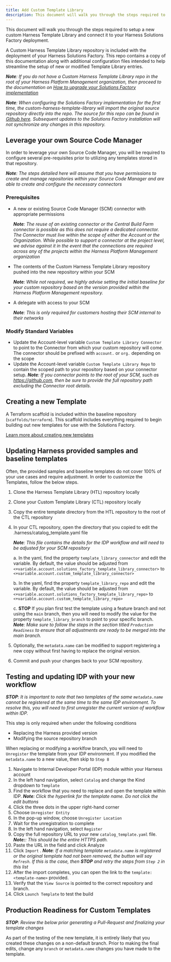 ```yaml
---
title: Add Custom Template Library
description: This document will walk you through the steps required to setup a new custom Harness Template Library and connect it to your Harness Solutions Factory deployment.
---
```


This document will walk you through the steps required to setup a new custom Harness Template Library and connect it to your Harness Solutions Factory deployment.

A Custom Harness Template Library repository is included with the deployment of your Harness Solutions Factory.  This repo contains a copy of this documentation along with additional configuration files intended to help streamline the setup of new or modified Template Library entries.

_**Note**: If you do not have a Custom Harness Template Library repo in the root of your Harness Platform Management organization, then proceed to the documentation on [How to upgrade your Solutions Factory implementation](./upgrading-installation.md)_

_**Note**: When configuring the Solutions Factory implementation for the first time, the custom-harness-template-library will import the original source repository directly into the repo.  The source for this repo can be found in [Github here](https://github.com/harness-solutions-factory/custom-harness-template-library).  Subsequent updates to the Solutions Factory installation will not synchronize any changes in this repository._

## Leverage your own Source Code Manager

In order to leverage your own Source Code Manager, you will be required to configure several pre-requisites prior to utilizing any templates stored in that repository.

_**Note**: The steps detailed here will assume that you have permissions to create and manage repositories within your Source Code Manager and are able to create and configure the necessary connectors_

### Prerequisites

- A new or existing Source Code Manager (SCM) connector with appropriate permissions

    _**Note**: The reuse of an existing connector or the Central Build Farm connector is possible as this does not require a dedicated connector.  The Connector must live within the scope of either the Account or the Organization. While possible to support a connector at the project level, we advise against it in the event that the connections are required across any of the projects within the Harness Platform Management organization_
- The contents of the Custom Harness Template Library repository pushed into the new repository within your SCM

    _**Note**: While not required, we highly advise setting the initial baseline for your custom repository based on the version provided within the Harness Platform Management repository._

- A delegate with access to your SCM

    _**Note**: This is only required for customers hosting their SCM internal to their networks_

### Modify Standard Variables

- Update the Account-level variable `Custom Template Library Connector` to point to the Connector from which your custom repository will come.  The connector should be prefixed with `account.` or `org.` depending on the scope
- Update the Account-level variable `Custom Template Library Repo` to contain the scoped path to your repository based on your connector setup. _**Note**: If you connector points to the root of your SCM, such as https://github.com, then be sure to provide the full repository path excluding the Connector root details._

## Creating a new Template

A Terraform scaffold is included within the baseline repository (`scaffolds/terraform`).  This scaffold includes everything required to begin building out new templates for use with the Solutions Factory.

[Learn more about creating new templates](./new-terraform-templates.md)

## Updating Harness provided samples and baseline templates

Often, the provided samples and baseline templates do not cover 100% of your use cases and require adjustment. In order to customize the Templates, follow the below steps.

1. Clone the Harness Template Library (HTL) repository locally
2. Clone your Custom Template Library (CTL) repository locally
3. Copy the entire template directory from the HTL repository to the root of the CTL repository
4. In your CTL repository, open the directory that you copied to edit the .harness/catalog_template.yaml file

    _**Note**: This file contains the details for the IDP workflow and will need to be adjusted for your SCM repository_

    a. In the yaml, find the property `template_library_connector` and edit the variable.  By default, the value should be adjusted from `<+variable.account.solutions_factory_template_library_connector>` to `<+variable.account.custom_template_library_connector>`

    b. In the yaml, find the property `template_library_repo` and edit the variable.  By default, the value should be adjusted from `<+variable.account.solutions_factory_template_library_repo>` to `<+variable.account.custom_template_library_repo>`

    c. **STOP** If you plan first test the template using a feature branch and not using the `main` branch, then you will need to modify the value for the property `template_library_branch` to point to your specific branch. _**Note**: Make sure to follow the steps in the section titled `Production Readiness` to ensure that all adjustments are ready to be merged into the main branch._

5. Optionally, the `metadata.name` can be modified to support registering a new copy without first having to replace the original version.
6. Commit and push your changes back to your SCM repository.

## Testing and updating IDP with your new workflow
_**STOP**: It is important to note that two templates of the same `metadata.name` cannot be registered at the same time to the same IDP environment. To resolve this, you will need to first unregister the current version of workflow within IDP._

This step is only required when under the following conditions

- Replacing the Harness provided version
- Modifying the source repository branch

When replacing or modifying a worklfow branch, you will need to `Unregister` the template from your IDP environment. If you modified the `metadata.name` to a new value, then skip to `Step 8`

1. Navigate to Internal Developer Portal (IDP) module within your Harness account
2. In the left hand navigation, select `Catalog` and change the Kind dropdown to `Template`
3. Find the workflow that you need to replace and open the template within IDP. _**Note**: Click the hyperlink for the template name. Do not click the edit buttons_
4. Click the three dots in the upper right-hand corner
5. Choose `Unregister Entity`
6. In the pop-up window, choose `Unregister Location`
7. Wait for the unregistration to complete
8. In the left hand navigation, select `Register`
9. Copy the full repository URL to your new `catalog_template.yaml` file.  _**Note:**: This should be the entire HTTPS path._
10. Paste the URL in the field and click Analyze
11. Click `Import` .  _**Note**: If a matching template `metadata.name` is registered or the original template had not been removed, the button will say `Refresh`.  If this is the case, then **STOP** and retry the steps from `Step 2` in this list_
12. After the import completes, you can open the link to the `template:<template-name>` provided.
13. Verify that the `View Source` is pointed to the correct repository and branch.
14. Click `Launch Template` to test the build

## Production Readiness for Custom Templates

_**STOP**: Review the below prior generating a Pull-Request and finalizing your template changes_

As part of the testing of the new template, it is entirely likely that you created these changes on a non-default branch.  Prior to making the final edits, change any `branch` or `metadata.name` changes you have made to the template.
